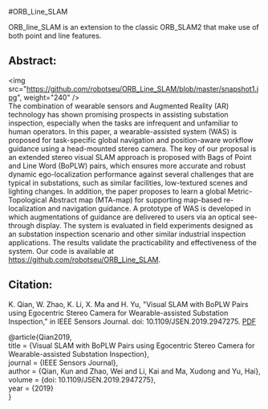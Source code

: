 #ORB_Line_SLAM

ORB_line_SLAM is an extension to the classic ORB_SLAM2 that make use of both point and line features. 

Abstract:
------------
<img src="https://github.com/robotseu/ORB_Line_SLAM/blob/master/snapshot1.jpg", weight="240" /> <br>
The combination of wearable sensors and Augmented Reality (AR) technology has shown promising prospects in assisting substation inspection, especially when the tasks are infrequent and unfamiliar to human operators. In this paper, a wearable-assisted system (WAS) is proposed for task-specific global navigation and position-aware workflow guidance using a head-mounted stereo camera. The key of our proposal is an extended stereo visual SLAM approach is proposed with Bags of Point and Line Word (BoPLW) pairs, which ensures more accurate and robust dynamic ego-localization performance against several challenges that are typical in substations, such as similar facilities, low-textured scenes and lighting changes. In addition, the paper proposes to learn a global Metric-Topological Abstract map (MTA-map) for supporting map-based re-localization and navigation guidance. A prototype of WAS is developed in which augmentations of guidance are delivered to users via an optical see-through display. The system is evaluated in field experiments designed as an substation inspection scenario and other similar industrial inspection applications. The results validate the practicability and effectiveness of the system. Our code is available at https://github.com/robotseu/ORB_Line_SLAM.

Citation:
------------
K. Qian, W. Zhao, K. Li, X. Ma and H. Yu, "Visual SLAM with BoPLW Pairs using Egocentric Stereo Camera for Wearable-assisted Substation Inspection," in IEEE Sensors Journal. doi: 10.1109/JSEN.2019.2947275. [PDF](https://ieeexplore.ieee.org/document/8868098)

@article{Qian2019, <br>
title = {Visual SLAM with BoPLW Pairs using Egocentric Stereo Camera for Wearable-assisted Substation Inspection}, <br>
journal = {IEEE Sensors Journal}, <br>
author = {Qian, Kun and Zhao, Wei and Li, Kai and Ma, Xudong and Yu, Hai}, <br>
volume = {doi: 10.1109/JSEN.2019.2947275}, <br>
year = {2019} <br>
} <br>
